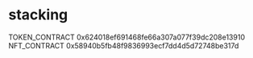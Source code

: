 # stacking

TOKEN_CONTRACT 0x624018ef691468fe66a307a077f39dc208e13910
NFT_CONTRACT 0x58940b5fb48f9836993ecf7dd4d5d72748be317d